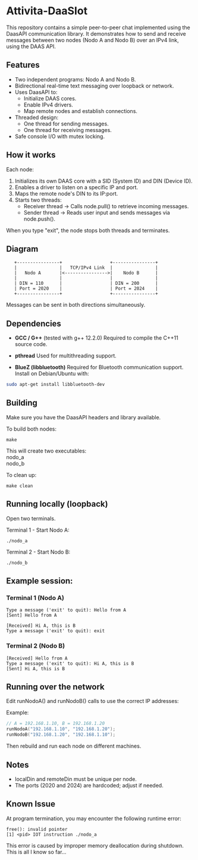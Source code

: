 # Attivita-DaaSIot

This repository contains a simple peer-to-peer chat implemented using the DaasAPI communication library. It demonstrates how to send and receive messages between two nodes (Nodo A and Nodo B) over an IPv4 link, using the DAAS API.

Features
--------
- Two independent programs: Nodo A and Nodo B.
- Bidirectional real-time text messaging over loopback or network.
- Uses DaasAPI to:
  - Initialize DAAS cores.
  - Enable IPv4 drivers.
  - Map remote nodes and establish connections.
- Threaded design:
  - One thread for sending messages.
  - One thread for receiving messages.
- Safe console I/O with mutex locking.

How it works
------------
Each node:
1. Initializes its own DAAS core with a SID (System ID) and DIN (Device ID).
2. Enables a driver to listen on a specific IP and port.
3. Maps the remote node's DIN to its IP:port.
4. Starts two threads:
   - Receiver thread -> Calls node.pull() to retrieve incoming messages.
   - Sender thread   -> Reads user input and sends messages via node.push().

When you type "exit", the node stops both threads and terminates.

Diagram
-------------
       +----------------+                  +----------------+
       |                |   TCP/IPv4 Link  |                |
       |   Nodo A       |<---------------->|    Nodo B      |
       |                |                  |                |
       | DIN = 110      |                  | DIN = 200      |
       | Port = 2020    |                  | Port = 2024    |
       +----------------+                  +----------------+

Messages can be sent in both directions simultaneously.

Dependencies
---
- **GCC / G++** (tested with g++ 12.2.0) 
  Required to compile the C++11 source code.

- **pthread** 
  Used for multithreading support.

- **BlueZ (libbluetooth)** 
  Required for Bluetooth communication support. 
  Install on Debian/Ubuntu with: 
```bash
sudo apt-get install libbluetooth-dev
```

Building
--------
Make sure you have the DaasAPI headers and library available.

To build both nodes:
```shell 
make 
```

This will create two executables:\
    nodo_a\
    nodo_b

To clean up:
```shell
make clean
```

Running locally (loopback)
--------------------------
Open two terminals.

Terminal 1 - Start Nodo A:
```shell
./nodo_a
```

Terminal 2 - Start Nodo B:
```shell
./nodo_b
```

Example session:
----------------
### Terminal 1 (Nodo A)
```shell
Type a message ('exit' to quit): Hello from A
[Sent] Hello from A
```
```shell
[Received] Hi A, this is B
Type a message ('exit' to quit): exit
```
### Terminal 2 (Nodo B)
```shell
[Received] Hello from A
Type a message ('exit' to quit): Hi A, this is B
[Sent] Hi A, this is B
```

Running over the network
------------------------
Edit runNodoA() and runNodoB() calls to use the correct IP addresses:

Example:
```cpp
// A = 192.168.1.10, B = 192.168.1.20
runNodoA("192.168.1.10", "192.168.1.20");
runNodoB("192.168.1.20", "192.168.1.10");
```

Then rebuild and run each node on different machines.

Notes
-----
- localDin and remoteDin must be unique per node.
- The ports (2020 and 2024) are hardcoded; adjust if needed.

Known Issue
---
At program termination, you may encounter the following runtime error:
```shell
free(): invalid pointer
[1] <pid> IOT instruction ./nodo_a
```
This error is caused by improper memory deallocation during shutdown. This is all I know so far...
